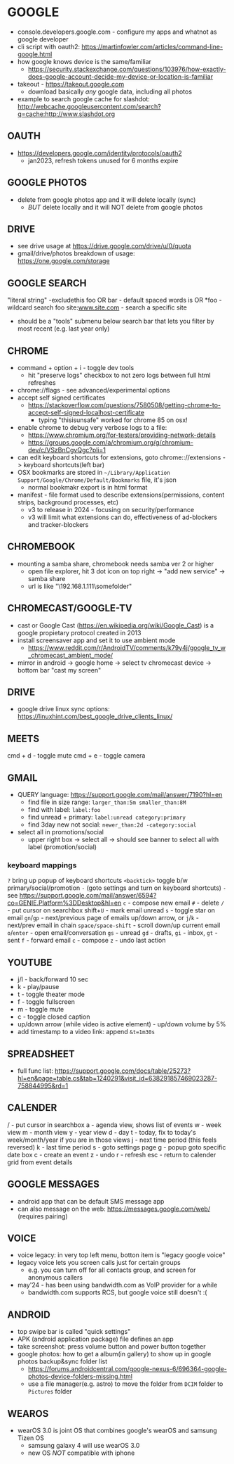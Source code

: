 # GOOGLE
- console.developers.google.com     - configure my apps and whatnot as google developer
- cli script with oauth2: https://martinfowler.com/articles/command-line-google.html
- how google knows device is the same/familiar
    - https://security.stackexchange.com/questions/103976/how-exactly-does-google-account-decide-my-device-or-location-is-familiar
- takeout - https://takeout.google.com
    - download basically *any* google data, including all photos
- example to search google cache for slashdot: http://webcache.googleusercontent.com/search?q=cache:http://www.slashdot.org

## OAUTH
- https://developers.google.com/identity/protocols/oauth2
    - jan2023, refresh tokens unused for 6 months expire

## GOOGLE PHOTOS
- delete from google photos app and it will delete locally (sync)
    - *BUT* delete locally and it will NOT delete from google photos

## DRIVE
- see drive usage at https://drive.google.com/drive/u/0/quota
-  gmail/drive/photos breakdown of usage: https://one.google.com/storage

## GOOGLE SEARCH
"literal string"
-excludethis
foo OR bar              - default spaced words is OR
*foo                    - wildcard search
foo site:www.site.com   - search a specific site
- should be a "tools" submenu below search bar that lets you filter by most recent (e.g. last year only)

## CHROME
- command + option + i   - toggle dev tools
    - hit "preserve logs" checkbox to not zero logs between full html refreshes
- chrome://flags  - see advanced/experimental options
- accept self signed certificates
    - https://stackoverflow.com/questions/7580508/getting-chrome-to-accept-self-signed-localhost-certificate
        - typing "thisisunsafe" worked for chrome 85 on osx!
- enable chrome to debug very verbose logs to a file:
    - https://www.chromium.org/for-testers/providing-network-details
    - https://groups.google.com/a/chromium.org/g/chromium-dev/c/VSzBnCgvQgc?pli=1
- can edit keyboard shortcuts for extensions, goto chrome:://extensions -> keyboard shortcuts(left bar)
- OSX bookmarks are stored in `~/Library/Application Support/Google/Chrome/Default/Bookmarks` file, it's json
    - normal bookmakr export is in html format
- manifest - file format used to describe extensions(permissions, content strips, background processes, etc)
    - v3 to release in 2024 - focusing on security/performance
    - v3 will limit what extensions can do, effectiveness of ad-blockers and tracker-blockers

## CHROMEBOOK
- mounting a samba share, chromebook needs samba ver 2 or higher
    - open file explorer, hit 3 dot icon on top right -> "add new service" -> samba share
    - url is like "\\192.168.1.111\somefolder"

## CHROMECAST/GOOGLE-TV
- cast or Google Cast (https://en.wikipedia.org/wiki/Google_Cast) is a google propietary protocol created in 2013
- install screensaver app and set it to use ambient mode
    - https://www.reddit.com/r/AndroidTV/comments/k79y4j/google_tv_w_chromecast_ambient_mode/
- mirror in android -> google home -> select tv chromecast device -> bottom bar "cast my screen"

## DRIVE
- google drive linux sync options: https://linuxhint.com/best_google_drive_clients_linux/

## MEETS
cmd + d - toggle mute
cmd + e - toggle camera

## GMAIL
- QUERY language: https://support.google.com/mail/answer/7190?hl=en
    - find file in size range: `larger_than:5m smaller_than:8M`
    - find with label: `label:foo`
    - find unread + primary: `label:unread category:primary`
    - find 3day new not social: `newer_than:2d -category:social`
- select all in promotions/social
    - upper right box -> select all -> should see banner to select all with label (promotion/social)
### keyboard mappings
`?` bring up popup of keyboard shortcuts
`<backtick>` toggle b/w primary/social/promotion
`-` (goto settings and turn on keyboard shortcuts)
`-` see https://support.google.com/mail/answer/6594?co=GENIE.Platform%3DDesktop&hl=en
`c` - compose new email
`#` - delete
`/` - put cursor on searchbox
shift+`U` - mark email unread
`s` - toggle star on email
`gn`/`gp` - next/previous page of emails
up/down arrow, or `j`/`k`    - next/prev email in chain
`space/space-shift`   - scroll down/up current email
`o`/`enter` - open email/conversation
`gs` - unread
`gd` - drafts,
`gi` - inbox,
`gt` - sent
`f` - forward email
`c` - compose
`z` - undo last action

## YOUTUBE
- j/l - back/forward 10 sec
- k - play/pause
- t - toggle theater mode
- f - toggle fullscreen
- m - toggle mute
- c - toggle closed caption
- up/down arrow (while video is active element) - up/down volume by 5%
- add timestamp to a video link: append `&t=1m30s`

## SPREADSHEET
- full func list: https://support.google.com/docs/table/25273?hl=en&page=table.cs&tab=1240291&visit_id=638291857469023287-758844995&rd=1

## CALENDER
/ - put cursor in searchbox
a - agenda view, shows list of events
w - week view
m - month view
y - year view
d - day
t - today, fix to today's week/month/year if you are in those views
j - next time period (this feels reversed)
k - last time period
s - goto settings page
g - popup goto specific date box
c - create an event
z - undo
r - refresh
esc - return to calender grid from event details

## GOOGLE MESSAGES
- android app that can be default SMS message app
- can also message on the web: https://messages.google.com/web/ (requires pairing)

## VOICE
- voice legacy: in very top left menu, botton item is "legacy google voice"
- legacy voice lets you screen calls just for certain groups
    - e.g. you can turn off for all contacts group, and screen for anonymous callers
- may'24 - has been using bandwidth.com as VoIP provider for a while
    - bandwidth.com supports RCS, but google voice still doesn't :(

## ANDROID
- top swipe bar is called "quick settings"
- APK (android application package) file defines an app
- take screenshot: press volume button and power button together
- google photos: how to get a album(in gallery) to show up in google photos backup&sync folder list
    - https://forums.androidcentral.com/google-nexus-6/696364-google-photos-device-folders-missing.html
    - use a file manager(e.g. astro) to move the folder from `DCIM` folder to `Pictures` folder

## WEAROS
- wearOS 3.0 is joint OS that combines google's wearOS and samsung Tizen OS
    - samsung galaxy 4 will use wearOS 3.0
    - new OS *NOT* compatible with iphone
